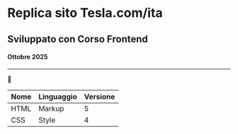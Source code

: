 # Replica sito Tesla.com/ita
## Sviluppato con Corso Frontend
#### Ottobre 2025

---


🏢 

| Nome | Linguaggio | Versione |
|------|------------|------|      
| HTML |Markup      | 5    |
| CSS  |Style       | 4    |  
       
